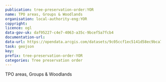 ```yaml
---
publication: tree-preservation-order:YOR
name: TPO areas, Groups & Woodlands
organisation: local-authority-eng:YOR
copyright: 
licence: ogl
data-gov-uk: daf95227-c4e7-4063-a35c-9bcef5a7fcb4
documentation-url: 
data-url: https://opendata.arcgis.com/datasets/9c05ccf1ec5141d58ec9bca70cef329b_4.geojson
task: geojson
key: 
prefix: tree-preservation-order-YOR
categories: Tree preservation order
---
```


TPO areas, Groups & Woodlands
